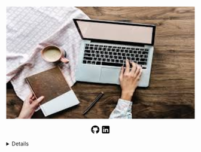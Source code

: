 <!---# ![sadouni-khouira](https://github.com/sadouni-khouira/sadouni-khouira/blob/main/images.jpeg)--->
<!---<img  width=50%   margin-right:80px src="https://github.com/sadouni-khouira/sadouni-khouira/blob/main/gifdev.gif"> <br/>--->
<img width=800px height=300px src="https://github.com/sadouni-khouira/sadouni-khouira/blob/main/images.jpeg"> <br/>
<!---### salut
Je suis développeuse --->
   <!---  <p align='center'>    --->
  <p  align='center'>
  <a href="https://github.com/sadouni-khouira" ><img height="24" src="https://github.com/sadouni-khouira/sadouni-khouira/blob/main/github.png"></a>
  <a href="linkedin.com/in/khouira-sadouni-8a8359139" ><img height="24" src="https://github.com/sadouni-khouira/sadouni-khouira/blob/main/linkedin.png"></a>
</p>
<details>
  <sumary> <strong>Langues et outils : Langage de structure, de mise en forme et de programmation:</strong></sumary><br/><br/>
              <!--- HTML5, CSS3, SQL, JavaScript et PHP <br/>--->
   <img src="https://github.com/sadouni-khouira/sadouni-khouira/blob/main/TOUT.png"> <br/>
 <!--- .Frameworks: Bootstrap, Jquery et Laravel <br/>--->
   
  <!---.Mise en place de Responsive Design, mise en place du versionning <br/> --->                                                 
  .<h3>SGBD:</h3>    
   <img src="https://github.com/sadouni-khouira/sadouni-khouira/blob/main/SQL1.jpeg"> <br/>
   .<h3>Initiation aux méthodes Agile.</h3> <br/>
   <img src="https://github.com/sadouni-khouira/sadouni-khouira/blob/main/AGIL.jpg"> <br/>
   <br/>
  .<h3>Certification OPQUAST "Maîtrise de la qualité en projet Web - V4"</h3><br/><br/> 
  <img src="https://github.com/sadouni-khouira/sadouni-khouira/blob/main/opquast.png"> <br/>
       
         Avancement :100 %
         Score Moyen :100/100
         Moyenne des examens blancs :1000/1000
         Examen :
         Publier en ligne
         Score :805/1000
         Délivré le :	
         17 décembre 2020
         Validité:17 décembre 2025
         Certificat:MQW-V4-2020
         Code de vérification:TGDJI1
   
   
    
</details>
